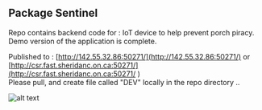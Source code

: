 ## Package Sentinel
Repo contains backend code for : 
IoT device to help prevent porch piracy. Demo version of the application is complete. 

Published to : [http://142.55.32.86:50271/](http://142.55.32.86:50271/) or  [http://csr.fast.sheridanc.on.ca:50271/](http://csr.fast.sheridanc.on.ca:50271/ )<br/> 
Please pull, and 
create file called "DEV" locally in the repo directory    .. 


![alt text](https://raw.githubusercontent.com/Azizck/IoT-API/main/brochure_Radd.jpg)
